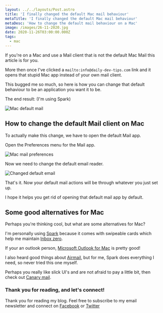 ```yaml
---
layout: ../../layouts/Post.astro
title: 'I finally changed the default Mac mail behaviour'
metaTitle: 'I finally changed the default Mac mail behaviour'
metaDesc: 'How to change the default mail behaviour on a Mac'
image: /images/26-11-2020.jpg
date: 2020-11-26T03:00:00.000Z
tags:
  - mac
---
```

If you're on a Mac and use a Mail client that is not the default Mac Mail this article is for you.

More then once I've clicked a `mailto:info@daily-dev-tips.com` link and it opens that stupid Mac app instead of your own mail client.

This bugged me so much, so here is how you can change that default behaviour to be an application you want it to be.

The end result: (I'm using Spark)

![Mac default mail](https://cdn.hashnode.com/res/hashnode/image/upload/v1605938733741/H3IVNHzaw.gif)

## How to change the default Mail client on Mac

To actually make this change, we have to open the default Mail app.

Open the Preferences menu for the Mail app.

![Mac mail preferences](https://cdn.hashnode.com/res/hashnode/image/upload/v1605938820337/MFb66UB0b.png)

Now we need to change the default email reader.

![Changed default email](https://cdn.hashnode.com/res/hashnode/image/upload/v1605938882534/KIhRSPlaL.png)

That's it. Now your default mail actions will be through whatever you just set up.

I hope it helps you get rid of opening that default mail app  by default.

## Some good alternatives for Mac

Perhaps you're thinking cool, but what are some alternatives for Mac?

I'm personally using [Spark](https://sparkmailapp.com/) because it comes with swipeable cards which help me maintain [Inbox zero](https://daily-dev-tips.com/posts/a-clear-mind-starts-with-a-clear-inbox/).

If your an outlook person, [Microsoft Outlook for Mac](https://apps.apple.com/us/app/microsoft-outlook/id985367838?mt=12) is pretty good!

I also heard good things about [Airmail](https://airmailapp.com/), but for me, Spark does everything I need, so never tried this one myself.

Perhaps you really like slick UI's and are not afraid to pay a little bit, then check out [Canary mail](https://canarymail.io/).

### Thank you for reading, and let's connect!

Thank you for reading my blog. Feel free to subscribe to my email newsletter and connect on [Facebook](https://www.facebook.com/DailyDevTipsBlog) or [Twitter](https://twitter.com/DailyDevTips1)
